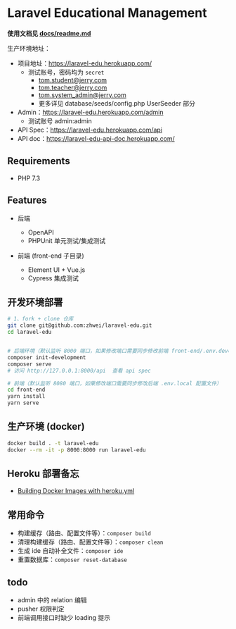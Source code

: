 # Laravel Educational Management

**使用文档见 [docs/readme.md](./docs/readme.md)**

生产环境地址：
- 项目地址：<https://laravel-edu.herokuapp.com/>
  - 测试账号，密码均为 `secret`
    - tom.student@jerry.com 
    - tom.teacher@jerry.com 
    - tom.system_admin@jerry.com
    - 更多详见 database/seeds/config.php UserSeeder 部分
- Admin：<https://laravel-edu.herokuapp.com/admin>
  - 测试账号 admin:admin
- API Spec：<https://laravel-edu.herokuapp.com/api>
- API doc：<https://laravel-edu-api-doc.herokuapp.com/>

## Requirements

- PHP 7.3

## Features

- 后端
    - OpenAPI
    - PHPUnit 单元测试/集成测试

- 前端 (front-end 子目录)
    - Element UI + Vue.js
    - Cypress 集成测试

## 开发环境部署

```bash
# 1、fork + clone 仓库
git clone git@github.com:zhwei/laravel-edu.git
cd laravel-edu


# 后端环境（默认监听 8000 端口，如果修改端口需要同步修改前端 front-end/.env.development 配置文件）
composer init-development
composer serve
# 访问 http://127.0.0.1:8000/api  查看 api spec

# 前端（默认监听 8080 端口，如果修改端口需要同步修改后端 .env.local 配置文件）
cd front-end
yarn install
yarn serve
```

## 生产环境 (docker)

```bash
docker build . -t laravel-edu
docker --rm -it -p 8000:8000 run laravel-edu
```

## Heroku 部署备忘

- [Building Docker Images with heroku.yml](https://devcenter.heroku.com/articles/build-docker-images-heroku-yml)

## 常用命令

- 构建缓存（路由、配置文件等）：`composer build`
- 清理构建缓存（路由、配置文件等）：`composer clean`
- 生成 ide 自动补全文件：`composer ide`
- 重置数据库：`composer reset-database`

## todo

- admin 中的 relation 编辑
- pusher 权限判定
- 前端调用接口时缺少 loading 提示
